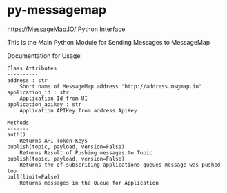 # py-messagemap
https://MessageMap.IO/ Python Interface

This is the Main Python Module for Sending Messages to MessageMap

Documentation for Usage:

    Class Attributes
    ----------
    address : str 
        Short name of MessageMap address "http://address.msgmap.io"
    application_id : str
        Application Id from UI
    application_apikey : str
        Application APIKey from address ApiKey

    Methods
    -------
    auth()
        Returns API Token Keys
    publish(topic, payload, version=False)
        Returns Result of Pushing messages to Topic
    publish(topic, payload, version=False)
        Returns the of subscribing applications queues message was pushed too
    pull(limit=False)
        Returns messages in the Queue for Application
